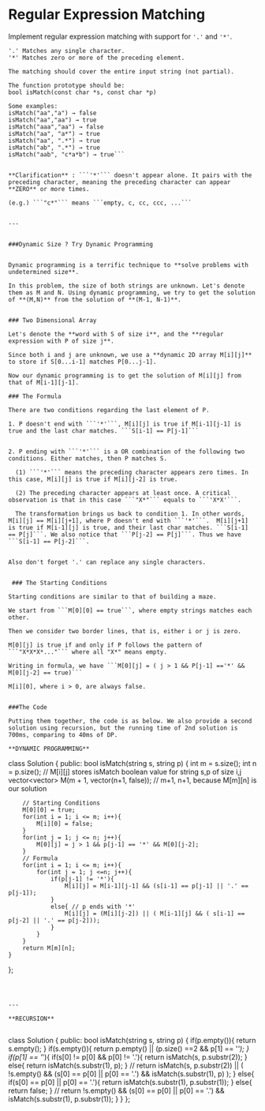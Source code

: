 # Regular Expression Matching

Implement regular expression matching with support for ```'.'``` and ```'*'```.

```
'.' Matches any single character.
'*' Matches zero or more of the preceding element.

The matching should cover the entire input string (not partial).

The function prototype should be:
bool isMatch(const char *s, const char *p)

Some examples:
isMatch("aa","a") → false
isMatch("aa","aa") → true
isMatch("aaa","aa") → false
isMatch("aa", "a*") → true
isMatch("aa", ".*") → true
isMatch("ab", ".*") → true
isMatch("aab", "c*a*b") → true```


**Clarification** : ```'*'``` doesn't appear alone. It pairs with the preceding character, meaning the preceding character can appear **ZERO** or more times. 

(e.g.) ```"c*"``` means ```empty, c, cc, ccc, ...```


---


###Dynamic Size ? Try Dynamic Programming


Dynamic programming is a terrific technique to **solve problems with undetermined size**. 

In this problem, the size of both strings are unknown. Let's denote them as M and N. Using dynamic programming, we try to get the solution of **(M,N)** from the solution of **(M-1, N-1)**. 


### Two Dimensional Array

Let's denote the **word with S of size i**, and the **regular expression with P of size j**.

Since both i and j are unknown, we use a **dynamic 2D array M[i][j]** to store if S[0...i-1] matches P[0...j-1]. 

Now our dynamic programming is to get the solution of M[i][j] from that of M[i-1][j-1].

### The Formula

There are two conditions regarding the last element of P.

1. P doesn't end with ```'*'```, M[i][j] is true if M[i-1][j-1] is true and the last char matches. ```S[i-1] == P[j-1]```


2. P ending with ```'*'``` is a OR combination of the following two conditions. Either matches, then P matches S.

  (1) ```'*'``` means the preceding character appears zero times. In this case, M[i][j] is true if M[i][j-2] is true.
  
  (2) The preceding character appears at least once. A critical observation is that in this case ```"X*"``` equals to ```'X*X'```. 
  
  The transformation brings us back to condition 1. In other words, M[i][j] == M[i][j+1], where P doesn't end with ```'*'```.  M[i][j+1] is true if M[i-1][j] is true, and their last char matches. ```S[i-1] == P[j]```. We also notice that ```P[j-2] == P[j]```. Thus we have ```S[i-1] == P[j-2]```.
  

Also don't forget '.' can replace any single characters. 

 
 ### The Starting Conditions
 
Starting conditions are similar to that of building a maze.

We start from ```M[0][0] == true```, where empty strings matches each other.

Then we consider two border lines, that is, either i or j is zero.

M[0][j] is true if and only if P follows the pattern of ```"X*X*X*..."``` where all "X*" means empty.

Writing in formula, we have ```M[0][j] = ( j > 1 && P[j-1] =='*' && M[0][j-2] == true)```

M[i][0], where i > 0, are always false.


###The Code

Putting them together, the code is as below. We also provide a second solution using recursion, but the running time of 2nd solution is 700ms, comparing to 40ms of DP.

**DYNAMIC PROGRAMMING**
```
class Solution {
public:
    bool isMatch(string s, string p) {
        int m = s.size();
        int n = p.size();
        // M[i][j] stores isMatch boolean value for string s,p of size i,j
        vector<vector<bool>> M(m + 1, vector<bool>(n+1, false));  // m+1, n+1, because M[m][n] is our solution
        
        // Starting Conditions
        M[0][0] = true;
        for(int i = 1; i <= m; i++){
            M[i][0] = false;
        }
        for(int j = 1; j <= n; j++){
            M[0][j] = j > 1 && p[j-1] == '*' && M[0][j-2];
        }
        // Formula
        for(int i = 1; i <= m; i++){
            for(int j = 1; j <=n; j++){
                if(p[j-1] != '*'){
                    M[i][j] = M[i-1][j-1] && (s[i-1] == p[j-1] || '.' == p[j-1]);
                }
                else{ // p ends with '*'
                    M[i][j] = (M[i][j-2]) || ( M[i-1][j] && ( s[i-1] == p[j-2] || '.' == p[j-2]));
                }
            }
        }
        return M[m][n];
    }
};
```



---

**RECURSION**


```
class Solution {
public:
    bool isMatch(string s, string p) {
        if(p.empty()){
            return s.empty();
        }
        if(s.empty()){
            return p.empty() || (p.size() ==2 && p[1] == '*');
        }
        if(p[1] == '*'){
            if(s[0] != p[0] && p[0] != '.'){
                return isMatch(s, p.substr(2));
            }
            else{
                return isMatch(s.substr(1), p);
            }
            // return isMatch(s, p.substr(2)) || ( !s.empty() && (s[0] == p[0] || p[0] == '.') && isMatch(s.substr(1), p) );
        }
        else{
            if(s[0] == p[0] || p[0] == '.'){
                return isMatch(s.substr(1), p.substr(1));
            }
            else{
                return false;
            }
            // return !s.empty() && (s[0] == p[0] || p[0] == '.') && isMatch(s.substr(1), p.substr(1));
        }
    }
};
```

